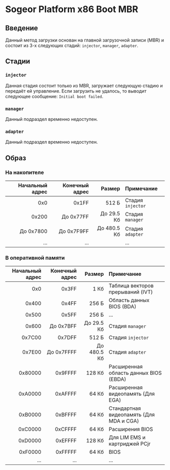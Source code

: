 # Sogeor Platform x86 Boot MBR

## Введение

Данный метод загрузки основан на главной загрузочной записи (MBR) и состоит из 3-х следующих
стадий: `injector`, `manager`, `adapter`.

## Стадии

### `injector`

Данная стадия состоит только из MBR, загружает следующую стадию и передаёт ей управление. Если загрузить не удалось, то
выводит следующее сообщение: `Initial boot failed`.

### `manager`

Данный подраздел временно недоступен.

### `adapter`

Данный подраздел временно недоступен.

## Образ

### На накопителе

| Начальный адрес | Конечный адрес |      Размер | Примечание        |
|----------------:|---------------:|------------:|:------------------|
|             0x0 |          0x1FF |       512 Б | Стадия `injector` |
|           0x200 |      До 0x77FF |  До 29.5 Кб | Стадия `manager`  |
|       До 0x7800 |     До 0x7F9FF | До 480.5 Кб | Стадия `adapter`  |
|             ... |            ... |             | ...               |

### В оперативной памяти

| Начальный адрес | Конечный адрес |      Размер | Примечание                              |
|----------------:|---------------:|------------:|:----------------------------------------|
|             0x0 |          0x3FF |        1 Кб | Таблица векторов прерываний (IVT)       |
|           0x400 |          0x4FF |       256 Б | Область данных BIOS (BDA)               |
|           0x500 |          0x5FF |       256 Б | ...                                     |
|           0x600 |      До 0x7BFF |  До 29.5 Кб | Стадия `manager`                        |
|          0x7C00 |         0x7DFF |       512 Б | Стадия `injector`                       |
|          0x7E00 |     До 0x7FFFF | До 480.5 Кб | Стадия `adapter`                        |
|         0x80000 |        0x9FFFF |      128 Кб | Расширенная область данных BIOS (EBDA)  |
|         0xA0000 |        0xAFFFF |       64 Кб | Расширенная видеопамять (Для EGA)       |
|         0xB0000 |        0xBFFFF |       64 Кб | Стандартная видеопамять (Для MDA и CGA) |
|         0xC0000 |        0xCFFFF |       64 Кб | Расширения BIOS                         |
|         0xD0000 |        0xEFFFF |      128 Кб | Для LIM EMS и картриджей PCjr           |
|         0xF0000 |        0xFFFFF |       64 Кб | BIOS                                    |
|             ... |            ... |             | ...                                     |
